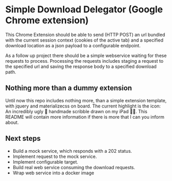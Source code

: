 # Simple Download Delegator (Google Chrome extension)

This Chrome Extension should be able to send (HTTP POST) an url bundled with the current session context (cookies
of the active tab) and a specified download location as a json payload to a configurable endpoint.

As a follow up project there should be a simple webservice waiting for these requests to process. Processing the 
requests includes staging a request to the specified url and saving the response body to a specified download path. 

## Nothing more than a dummy extension

Until now this repo includes nothing more, than a simple extension template, with jquery and materializecss on board.
The current highlight is the icon: An incredibly ugly 💩 handmade scribble drawn on my iPad 👨‍🎨. 
This README will contain more information if there is more that I can you inform about.  

## Next steps
* Build a mock service, which responds with a 202 status.
* Implement request to the mock service.
* Implement configurable target.
* Build real web service consuming the download requests.
* Wrap web service into a docker image
